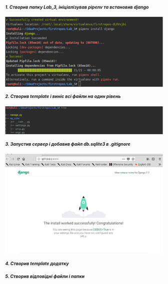 ##### 1. Створив папку Lab_3, ініціалізував pipenv та встановив django
![Screenshot](./screenshot/screenshot1.png)
##### 2. Створив template і виніс всі файли на один рівень
![Screenshot](./screenshot/screenshot2.png)
##### 3. Запустив сервер і добавив файл db.sqlite3 в .gitignore
![Screenshot](./screenshot/screenshot3.png)
##### 4. Створив template додатку
##### 5. Створив відповідні файли і папки